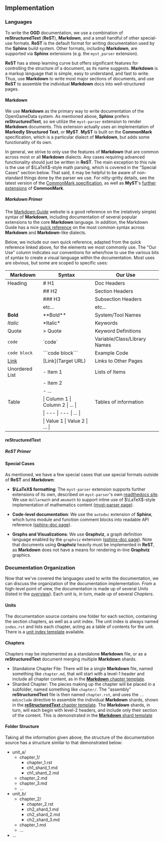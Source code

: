 ## Implementation

### Languages

To write the **OGD** documentation, we use a combination of **reStructuredText** (**ReST**), **Markdown**, and a small handful of other special-use formats.
**ReST** is the default format for writing documentation used by the **Sphinx** build system.
Other formats, including **Markdown**, are supported via **Sphinx** extensions (e.g. the `myst_parser` extension).

**ReST** has a steep learning curve but offers significant features for controlling the structure of a document, as its name suggests.
**Markdown** is a markup language that is simple, easy to understand, and fast to write.
Thus, use **Markdown** to write most major sections of documents, and use **ReST** to assemble the individual **Markdown** docs into well-structured pages.

#### Markdown

We use **Markdown** as the primary way to write documentation of the OpenGameData system.
As mentioned above, **Sphinx** prefers **reStructuredText**, so we utilize the `myst-parser` extension to render **Markdown** documents.
This extension actually uses an implementation of **Markedly Structured Text**, or **MyST**.
**MyST** is built on the **CommonMark** specification, which is a particular dialect of **Markdown**, but adds some functionality of its own.

In general, we strive to only use the features of **Markdown** that are common across most or all **Markdown** dialects.
Any cases requiring advanced functionality should just be written in **ReST**.
The main exception to this rule is the use of $\LaTeX$-style math parsing, which is covered in the "Special Cases" section below.
That said, it may be helpful to be aware of non-standard things done by the parser we use.
For nitty-gritty details, see the latest version of the
[CommonMark specification](https://spec.commonmark.org/current/),
as well as **MyST**'s
[further extensions](https://myst-parser.readthedocs.io/en/latest/syntax/typography.html)
of **CommonMark**.

##### Markdown Primer

The [Markdown Guide](https://www.markdownguide.org/) website is a good reference on the (relatively simple) syntax of **Markdown**, including documentation of several popular extensions to the core **Markdown** language.
In addition, the Markdown Guide has a nice
[quick reference](https://www.markdownguide.org/cheat-sheet/)
on the most common syntax across **Markdown** and **Markdown**-like dialects.

Below, we include our own quick reference, adapted from the quick reference linked above, for the elements we most commonly use. The "Our Use" column indicates our conventions for when/how to use the various bits of syntax to create a visual language within the documentation. Most uses are obvious, but some are scoped to specific uses:

| Markdown                    | Syntax                             | Our Use                        |
| ---                         | ---                                | ---                            |
| Heading                     | \# H1                              | Doc Headers                    |
|                             | \#\# H2                            | Section Headers                |
|                             | \#\#\# H3                          | Subsection Headers             |
|                             | etc...                             | etc...                         |
| **Bold**                    | \*\*Bold\*\*                       | System/Tool Names              |
| *Italic*                    | \*Italic\*                         | Keywords                       |
| Quote                       | \> Quote                           | Keyword Definitions            |
| `code`                      | \`code\`                           | Variable/Class/Library Names   |
| ```code block```            | \`\`\`code block\`\`\`             | Example Code                   |
| [Link](./implementation.md) | \[Link\]\(Target URL\)             | Links to Other Pages           |
| Unordered List              | \- Item 1                          | Lists of Items                 |
|                             | \- Item 2                          |                                |
|                             | \- ...                             |                                |
| Table                       | \| Column 1 \| Column 2 \| ... \|  | Tables of information          |
|                             | \| ---      \| ---      \| ... \|  |                                |
|                             | \| Value 1  \| Value 2  \| ... \|  |                                |

#### reStructuredText

##### ReST Primer

#### Special Cases

As mentioned, we have a few special cases that use special formats outside of **ReST** and **Markdown**:

- **$\LaTeX$ formatting**: The `myst-parser` extension supports further extensions of its own, described on `myst-parser`'s own [readthedocs site](https://myst-parser.readthedocs.io/en/latest/syntax/optional.html).
  We use `dollarmath` and `amsmath` to support inline use of $\LaTeX$-style implementation of mathematics content
  ([myst-parser page](https://myst-parser.readthedocs.io/en/latest/syntax/optional.html#math-shortcuts)).

- **Code-level documentation**: We use the `autodoc` extension of **Sphinx**, which turns module and function comment blocks into readable API reference
  ([sphinx-doc page](https://www.sphinx-doc.org/en/master/usage/extensions/autodoc.html#module-sphinx.ext.autodoc)).

- **Graphs and Visualizations**: We use **Graphviz**, a graph definition language enabled by the `graphviz` extension
  ([sphinx-doc page](https://www.sphinx-doc.org/en/master/usage/extensions/graphviz.html)).
  Note that documents using **Graphviz** heavily must be implemented in **ReST**, as **Markdown** does not have a means for rendering in-line **Graphviz** graphics.

### Documentation Organization

Now that we've covered the languages used to write the documentation, we can discuss the organization of the documentation implementation.
From a high-level point of view, the documentation is made up of several *Units* (listed in the [overview](../../00_intro/welcome.md)).
Each unit is, in turn, made up of several *Chapters*.

#### Units

The documentation source contains one folder for each section, containing the section chapters, as well as a unit index.
The unit index is always named `index.rst` and lists each chapter, acting as a table of contents for the unit.
There is a [unit index template](../../util/templates/unit_index.rst) available.

#### Chapters

Chapters may be implemented as a standalone **Markdown** file, or as a **reStructuredText** document merging multiple **Markdown** shards.

- Standalone Chapter File:
    There will be a single **Markdown** file, named something like `chapter.md`, that will start with a level-1 header and include all chapter content, as in the [**Markdown** chapter template](../../util/templates/chapter_page.rst).
- Sharded Chapter:
    The pieces making up the chapter will be placed in a subfolder, named something like `chapter/`.
    The "assembly" **reStructuredText** file is then named `chapter.rst`, and uses the `.. mdinclude` directive to assemble the individual **Markdown** shards, shown in the [**reStructuredText** chapter template](../../util/templates/chapter.rst).
    The **Markdown** shards, in turn, will each begin with level-2 headers, and include only their section of the content.
    This is demonstrated in the [**Markdown** shard template](../../util/templates/chapter_shard.rst)

#### Folder Structure

Taking all the information given above, the structure of the documentation source has a structure similar to that demonstrated below:

- unit_a/
  - chapter_1/
    - chapter_1.rst
    - ch1_shard_1.md
    - ch1_shard_2.md
  - chapter_2.md
  - chapter_3.md
  - ...
- unit_b/
  - chapter_2/
    - chapter_2.rst
    - ch2_shard_1.md
    - ch2_shard_2.md
    - ch2_shard_3.md
  - chapter_1.md
  - ...
- ...
